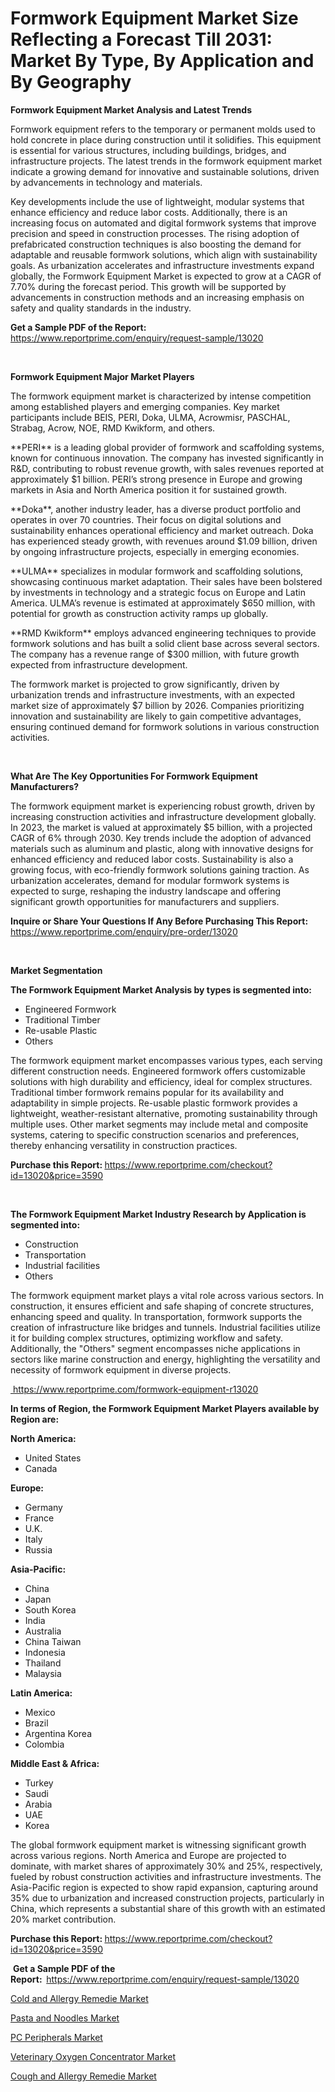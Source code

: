 <p><h1>Formwork Equipment Market Size Reflecting a Forecast Till 2031: Market By Type, By Application and By Geography</h1></p><p><strong>Formwork Equipment Market Analysis and Latest Trends</strong></p>
<p><p>Formwork equipment refers to the temporary or permanent molds used to hold concrete in place during construction until it solidifies. This equipment is essential for various structures, including buildings, bridges, and infrastructure projects. The latest trends in the formwork equipment market indicate a growing demand for innovative and sustainable solutions, driven by advancements in technology and materials. </p><p>Key developments include the use of lightweight, modular systems that enhance efficiency and reduce labor costs. Additionally, there is an increasing focus on automated and digital formwork systems that improve precision and speed in construction processes. The rising adoption of prefabricated construction techniques is also boosting the demand for adaptable and reusable formwork solutions, which align with sustainability goals. As urbanization accelerates and infrastructure investments expand globally, the Formwork Equipment Market is expected to grow at a CAGR of 7.70% during the forecast period. This growth will be supported by advancements in construction methods and an increasing emphasis on safety and quality standards in the industry.</p></p>
<p><strong>Get a Sample PDF of the Report:&nbsp;</strong> <a href="https://www.reportprime.com/enquiry/request-sample/13020">https://www.reportprime.com/enquiry/request-sample/13020</a></p>
<p>&nbsp;</p>
<p><strong>Formwork Equipment Major Market Players</strong></p>
<p><p>The formwork equipment market is characterized by intense competition among established players and emerging companies. Key market participants include BEIS, PERI, Doka, ULMA, Acrowmisr, PASCHAL, Strabag, Acrow, NOE, RMD Kwikform, and others.</p><p>**PERI** is a leading global provider of formwork and scaffolding systems, known for continuous innovation. The company has invested significantly in R&D, contributing to robust revenue growth, with sales revenues reported at approximately $1 billion. PERI’s strong presence in Europe and growing markets in Asia and North America position it for sustained growth.</p><p>**Doka**, another industry leader, has a diverse product portfolio and operates in over 70 countries. Their focus on digital solutions and sustainability enhances operational efficiency and market outreach. Doka has experienced steady growth, with revenues around $1.09 billion, driven by ongoing infrastructure projects, especially in emerging economies.</p><p>**ULMA** specializes in modular formwork and scaffolding solutions, showcasing continuous market adaptation. Their sales have been bolstered by investments in technology and a strategic focus on Europe and Latin America. ULMA’s revenue is estimated at approximately $650 million, with potential for growth as construction activity ramps up globally.</p><p>**RMD Kwikform** employs advanced engineering techniques to provide formwork solutions and has built a solid client base across several sectors. The company has a revenue range of $300 million, with future growth expected from infrastructure development.</p><p>The formwork market is projected to grow significantly, driven by urbanization trends and infrastructure investments, with an expected market size of approximately $7 billion by 2026. Companies prioritizing innovation and sustainability are likely to gain competitive advantages, ensuring continued demand for formwork solutions in various construction activities.</p></p>
<p>&nbsp;</p>
<p><strong>What Are The Key Opportunities For Formwork Equipment Manufacturers?</strong></p>
<p><p>The formwork equipment market is experiencing robust growth, driven by increasing construction activities and infrastructure development globally. In 2023, the market is valued at approximately $5 billion, with a projected CAGR of 6% through 2030. Key trends include the adoption of advanced materials such as aluminum and plastic, along with innovative designs for enhanced efficiency and reduced labor costs. Sustainability is also a growing focus, with eco-friendly formwork solutions gaining traction. As urbanization accelerates, demand for modular formwork systems is expected to surge, reshaping the industry landscape and offering significant growth opportunities for manufacturers and suppliers.</p></p>
<p><strong>Inquire or Share Your Questions If Any Before Purchasing This Report:</strong> <a href="https://www.reportprime.com/enquiry/pre-order/13020">https://www.reportprime.com/enquiry/pre-order/13020</a></p>
<p>&nbsp;</p>
<p><strong>Market Segmentation</strong></p>
<p><strong>The Formwork Equipment Market Analysis by types is segmented into:</strong></p>
<p><ul><li>Engineered Formwork</li><li>Traditional Timber</li><li>Re-usable Plastic</li><li>Others</li></ul></p>
<p><p>The formwork equipment market encompasses various types, each serving different construction needs. Engineered formwork offers customizable solutions with high durability and efficiency, ideal for complex structures. Traditional timber formwork remains popular for its availability and adaptability in simple projects. Re-usable plastic formwork provides a lightweight, weather-resistant alternative, promoting sustainability through multiple uses. Other market segments may include metal and composite systems, catering to specific construction scenarios and preferences, thereby enhancing versatility in construction practices.</p></p>
<p><strong>Purchase this Report:&nbsp;</strong><a href="https://www.reportprime.com/checkout?id=13020&price=3590">https://www.reportprime.com/checkout?id=13020&price=3590</a></p>
<p>&nbsp;</p>
<p><strong>The Formwork Equipment Market Industry Research by Application is segmented into:</strong></p>
<p><ul><li>Construction</li><li>Transportation</li><li>Industrial facilities</li><li>Others</li></ul></p>
<p><p>The formwork equipment market plays a vital role across various sectors. In construction, it ensures efficient and safe shaping of concrete structures, enhancing speed and quality. In transportation, formwork supports the creation of infrastructure like bridges and tunnels. Industrial facilities utilize it for building complex structures, optimizing workflow and safety. Additionally, the "Others" segment encompasses niche applications in sectors like marine construction and energy, highlighting the versatility and necessity of formwork equipment in diverse projects.</p></p>
<p><a href="https://www.reportprime.com/formwork-equipment-r13020">&nbsp;https://www.reportprime.com/formwork-equipment-r13020</a></p>
<p><strong>In terms of Region, the Formwork Equipment Market Players available by Region are:</strong></p>
<p>
    <p> <strong> North America: </strong>
        <ul>
            <li>United States</li>
            <li>Canada</li>
        </ul>
        </p> 
    <p> <strong> Europe: </strong>
        <ul>
            <li>Germany</li>
            <li>France</li>
            <li>U.K.</li>
            <li>Italy</li>
            <li>Russia</li>
        </ul>
        </p> 
    <p> <strong> Asia-Pacific: </strong>
        <ul>
            <li>China</li>
            <li>Japan</li>
            <li>South Korea</li>
            <li>India</li>
            <li>Australia</li>
            <li>China Taiwan</li>
            <li>Indonesia</li>
            <li>Thailand</li>
            <li>Malaysia</li>
        </ul>
        </p> 
    <p> <strong> Latin America: </strong>
        <ul>
            <li>Mexico</li>
            <li>Brazil</li>
            <li>Argentina Korea</li>
            <li>Colombia</li>
        </ul>
        </p> 
    <p> <strong> Middle East & Africa: </strong>
        <ul>
            <li>Turkey</li>
            <li>Saudi</li>
            <li>Arabia</li>
            <li>UAE</li>
            <li>Korea</li>
        </ul>
    </p>
    </p>
<p><p>The global formwork equipment market is witnessing significant growth across various regions. North America and Europe are projected to dominate, with market shares of approximately 30% and 25%, respectively, fueled by robust construction activities and infrastructure investments. The Asia-Pacific region is expected to show rapid expansion, capturing around 35% due to urbanization and increased construction projects, particularly in China, which represents a substantial share of this growth with an estimated 20% market contribution.</p></p>
<p><strong>Purchase this Report: </strong><a href="https://www.reportprime.com/checkout?id=13020&price=3590">https://www.reportprime.com/checkout?id=13020&price=3590</a></p>
<p>&nbsp;<strong>Get a Sample PDF of the Report:&nbsp;&nbsp;</strong><a href="https://www.reportprime.com/enquiry/request-sample/13020">https://www.reportprime.com/enquiry/request-sample/13020</a></p>
<p><strong></strong></p>
<p><p><a href="https://issuu.com/reportprime-2/docs/cold-and-allergy-remedie-market-siz_12f42db9b01c38">Cold and Allergy Remedie Market</a></p><p><a href="https://www.linkedin.com/pulse/pasta-noodles-market-global-regional-analysis-2024--jtxxe?trackingId=oO5X8WczRwC6zGaH6V1dew%3D%3D">Pasta and Noodles Market</a></p><p><a href="https://www.linkedin.com/pulse/global-perspectives-pc-peripherals-market-trends-forecast-2024-ulree?trackingId=9rFbvYFHTGe4UK1FGFFoXQ%3D%3D">PC Peripherals Market</a></p><p><a href="https://medium.com/@abdulkoss1914/veterinary-oxygen-concentrator-market-global-market-share-and-ranking-overall-sales-and-demand-7e9d9ac79b42">Veterinary Oxygen Concentrator Market</a></p><p><a href="https://issuu.com/reportprime-2/docs/cough-and-allergy-remedie-market-si_18e4e28661ff6f">Cough and Allergy Remedie Market</a></p></p>